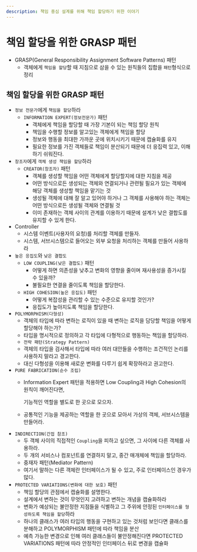 ```yaml
---
description: 책임 중심 설계를 위해 책임 할당하기 위한 이야기
---
```


# 책임 할당을 위한 GRASP 패턴

* GRASP\(General Responsibility Assignment Software Patterns\) 패턴
  * 객체에게 `책임을 할당`할 때 지침으로 삼을 수 있는 원칙들의 집합을 `패턴`형식으로 정리

## 책임 할당을 위한 GRASP 패턴

* `정보 전문가`에게 `책임을 할당`하라
  * `INFORMATION EXPERT(정보전문가)` 패턴
    * 객체에게 책임을 할당할 때 가장 기본이 되는 책임 할당 원칙
    * 책임을 수행할 정보를 알고있는 객체에게 책임을 할당
    * 정보와 행동을 최대한 가까운 곳에 위치시키기 때문에 캡슐화를 유지
    * 필요한 정보를 가진 객체들로 책임이 분산되기 때문에 더 응집력 있고, 이해하기 쉬워진다.
* `창조자`에게 `객체 생성 책임을 할당`하라
  * `CREATOR(창조자)` 패턴
    * 객쳬를 생성할 책임을 어떤 객체에게 할당할지에 대한 지침을 제공
    * 어떤 방식으로든 생성되는 객체와 연결되거나 관련될 필요가 있는 객체에 해당 객체를 생성할 책임을 맡기는 것
    * 생성될 객체에 대해 잘 알고 있어야 하거나 그 객체를 사용해야 하는 객체는 어떤 방식으로든 생성될 객체와 연결될 것
    * 이미 존재하는 객체 사이의 관계를 이용하기 때문에 설계가 낮은 결합도를 유지할 수 있게 한다.
* Controller
  * 시스템 이벤트\(사용자의 요청\)를 처리할 객체를 만들자.
  * 시스템, 서브시스템으로 들어오는 외부 요청을 처리하는 객체를 만들어 사용하라
* `높은 응집도`와 `낮은 결합도`
  * `LOW COUPLING(낮은 결합도)` 패턴
    * 어떻게 하면 의존성을 낮추고 변화의 영향을 줄이며 재사용성을 증가시킬 수 있을까?
    * 불필요한 연결을 줄이도록 책임을 할당한다.
  * `HIGH COHESION(높은 응집도)` 패턴
    * 어떻게 복잡성을 관리할 수 있는 수준으로 유지할 것인가?
    * 응집도가 높아지도록 책임을 할당한다.
* `POLYMORPHISM(다형성)`
  * 객체의 타입에 따라 변하는 로직이 있을 때 변하는 로직을 담당할 책임을 어떻게 할당해야 하는가?
  * 타입을 명시적으로 정의하고 각 타입에 다형적으로 행동하는 책임을 할당하라.
  * `전략 패턴(Strategy Pattern)`
  * 객체의 타입을 검사해서 타입에 따라 여러 대안들을 수행하는 조건적인 논리를 사용하지 말라고 경고한다.
  * 대신 다형성을 이용해 새로운 변화를 다루기 쉽게 확장하라고 권고한다.
* `PURE FABRICATION(순수 조립)`
  * Information Expert 패턴을 적용하면 Low Coupling과 High Cohesion의 원칙이 깨어진다면,

    기능적인 역할을 별도로 한 곳으로 모으자.

  * 공통적인 기능을 제공하는 역할을 한 곳으로 모아서 가상의 객체, 서브시스템을 만들어라.
* `INDIRECTION(간접 참조)`
  * 두 객체 사이의 직접적인 `Coupling`을 피하고 싶으면, 그 사이에 다른 객체를 사용하라.
  * 두 개의 서비스나 컴포넌트를 연결하지 말고, 중간 매개체에 책임을 할당하라.
  * 중재자 패턴\(Mediator Pattern\)
  * 여기서 말하는 다른 객체란 인터페이스가 될 수 있고, 주로 인터페이스인 경우가 많다.
* `PROTECTED VARIATIONS(변화에 대한 보호)` 패턴
  * 책임 할당의 관점에서 캡슐화를 설명한다.
  * 설계에서 변하는 것이 무엇인지 고려하고 변하는 개념을 캡슐화하라
  * 변화가 예상되는 불안정한 지점들을 식별하고 그 주위에 안정된 `인터페이스를 형성하도록 책임을 할당`하라
  * 하나의 클래스가 여러 타입의 행동을 구현하고 있는 것처럼 보인다면 클래스를 분해하고 POLYMORPHISM 패턴에 따라 책임을 분산
  * 예측 가능한 변경으로 인해 여러 클래스들이 불안정해진다면 PROTECTED VARIATIONS 패턴에 따라 안정적인 인터페이스 뒤로 변경을 캡슐화

